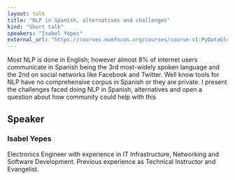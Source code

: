 ```yaml
---
layout: talk
title: "NLP in Spanish, alternatives and challenges"
kind: "Short talk"
speakers: "Isabel Yepes"
external_url: "https://courses.numfocus.org/courses/course-v1:PyDataGlobal+PDG20-talks+2020/jump_to/block-v1:PyDataGlobal+PDG20-talks+2020+type@vertical+block@74ff7a8531934ce3988a879c18effccb"
---
```


Most NLP is done in English; however almost 8% of internet users communicate in Spanish being the 3rd most-widely spoken language and the 2nd on social networks like Facebook and Twitter. Well know tools for NLP have no comprehensive corpus in Spanish or they are private. I present the challenges faced doing NLP in Spanish, alternatives and open a question about how community could help with this

## Speaker

### Isabel Yepes

Electronics Engineer with experience in IT Infrastructure, Networking and Software Development. Previous experience as Technical Instructor and Evangelist.
